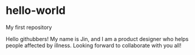 # hello-world
My first repository

Hello githubbers!
My name is Jin, and I am a product designer who helps people affected by illness.
Looking forward to collaborate with you all!
